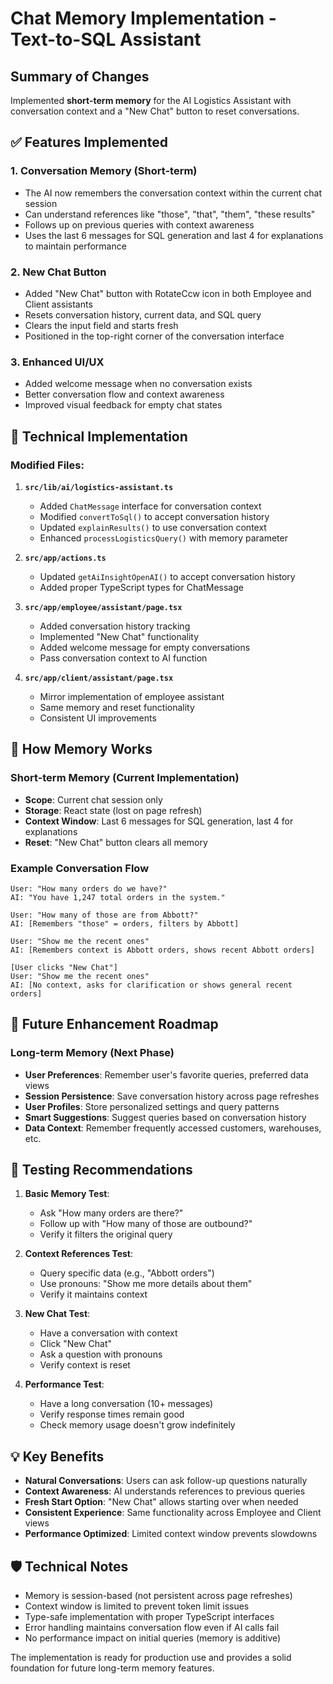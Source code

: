 # Chat Memory Implementation - Text-to-SQL Assistant

## Summary of Changes

Implemented **short-term memory** for the AI Logistics Assistant with conversation context and a "New Chat" button to reset conversations.

## ✅ Features Implemented

### 1. **Conversation Memory (Short-term)**
- The AI now remembers the conversation context within the current chat session
- Can understand references like "those", "that", "them", "these results"
- Follows up on previous queries with context awareness
- Uses the last 6 messages for SQL generation and last 4 for explanations to maintain performance

### 2. **New Chat Button**
- Added "New Chat" button with RotateCcw icon in both Employee and Client assistants
- Resets conversation history, current data, and SQL query
- Clears the input field and starts fresh
- Positioned in the top-right corner of the conversation interface

### 3. **Enhanced UI/UX**
- Added welcome message when no conversation exists
- Better conversation flow and context awareness
- Improved visual feedback for empty chat states

## 🔧 Technical Implementation

### Modified Files:

1. **`src/lib/ai/logistics-assistant.ts`**
   - Added `ChatMessage` interface for conversation context
   - Modified `convertToSql()` to accept conversation history
   - Updated `explainResults()` to use conversation context
   - Enhanced `processLogisticsQuery()` with memory parameter

2. **`src/app/actions.ts`**
   - Updated `getAiInsightOpenAI()` to accept conversation history
   - Added proper TypeScript types for ChatMessage

3. **`src/app/employee/assistant/page.tsx`**
   - Added conversation history tracking
   - Implemented "New Chat" functionality
   - Added welcome message for empty conversations
   - Pass conversation context to AI function

4. **`src/app/client/assistant/page.tsx`**
   - Mirror implementation of employee assistant
   - Same memory and reset functionality
   - Consistent UI improvements

## 🧠 How Memory Works

### **Short-term Memory (Current Implementation)**
- **Scope**: Current chat session only
- **Storage**: React state (lost on page refresh)
- **Context Window**: Last 6 messages for SQL generation, last 4 for explanations
- **Reset**: "New Chat" button clears all memory

### **Example Conversation Flow**
```
User: "How many orders do we have?"
AI: "You have 1,247 total orders in the system."

User: "How many of those are from Abbott?"
AI: [Remembers "those" = orders, filters by Abbott]

User: "Show me the recent ones"
AI: [Remembers context is Abbott orders, shows recent Abbott orders]

[User clicks "New Chat"]
User: "Show me the recent ones"
AI: [No context, asks for clarification or shows general recent orders]
```

## 🚀 Future Enhancement Roadmap

### **Long-term Memory (Next Phase)**
- **User Preferences**: Remember user's favorite queries, preferred data views
- **Session Persistence**: Save conversation history across page refreshes
- **User Profiles**: Store personalized settings and query patterns
- **Smart Suggestions**: Suggest queries based on conversation history
- **Data Context**: Remember frequently accessed customers, warehouses, etc.

## 🔬 Testing Recommendations

1. **Basic Memory Test**:
   - Ask "How many orders are there?"
   - Follow up with "How many of those are outbound?"
   - Verify it filters the original query

2. **Context References Test**:
   - Query specific data (e.g., "Abbott orders")
   - Use pronouns: "Show me more details about them"
   - Verify it maintains context

3. **New Chat Test**:
   - Have a conversation with context
   - Click "New Chat"
   - Ask a question with pronouns
   - Verify context is reset

4. **Performance Test**:
   - Have a long conversation (10+ messages)
   - Verify response times remain good
   - Check memory usage doesn't grow indefinitely

## 💡 Key Benefits

- **Natural Conversations**: Users can ask follow-up questions naturally
- **Context Awareness**: AI understands references to previous queries
- **Fresh Start Option**: "New Chat" allows starting over when needed
- **Consistent Experience**: Same functionality across Employee and Client views
- **Performance Optimized**: Limited context window prevents slowdowns

## 🛡️ Technical Notes

- Memory is session-based (not persistent across page refreshes)
- Context window is limited to prevent token limit issues
- Type-safe implementation with proper TypeScript interfaces
- Error handling maintains conversation flow even if AI calls fail
- No performance impact on initial queries (memory is additive)

The implementation is ready for production use and provides a solid foundation for future long-term memory features.

